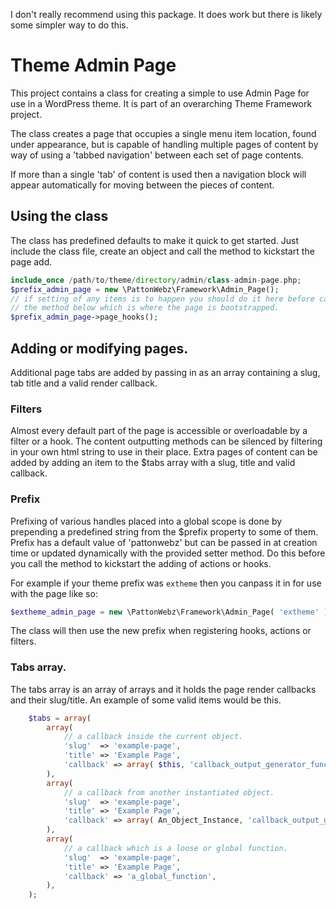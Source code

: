 I don't really recommend using this package. It does work but there is likely some simpler way to do this.

# Theme Admin Page

This project contains a class for creating a simple to use Admin Page for use in a WordPress theme. It is part of an overarching Theme Framework project.

The class creates a page that occupies a single menu item location, found under appearance, but is capable of handling multiple pages of content by way of using a 'tabbed navigation' between each set of page contents.

If more than a single 'tab' of content is used then a navigation block will appear automatically for moving between the pieces of content.

## Using the class

The class has predefined defaults to make it quick to get started. Just include the class file, create an object and call the method to kickstart the page add.

```php
include_once /path/to/theme/directory/admin/class-admin-page.php;
$prefix_admin_page = new \PattonWebz\Framework\Admin_Page();
// if setting of any items is to happen you should do it here before calling
// the method below which is where the page is bootstrapped.
$prefix_admin_page->page_hooks();
```

## Adding or modifying pages.

Additional page tabs are added by passing in as an array containing a slug, tab title and a valid render callback.

### Filters

Almost every default part of the page is accessible or overloadable by a filter or a hook. The content outputting methods can be silenced by filtering in your own html string to use in their place. Extra pages of content can be added by adding an item to the $tabs array with a slug, title and valid callback.

### Prefix
Prefixing of various handles placed into a global scope is done by prepending a predefined string from the $prefix property to some of them. Prefix has a default value of 'pattonwebz' but can be passed in at creation time or updated dynamically with the provided setter method. Do this before you call the method to kickstart the adding of actions or hooks.

For example if your theme prefix was `extheme` then you canpass it in for use with the page like so:

```php
$extheme_admin_page = new \PattonWebz\Framework\Admin_Page( 'extheme' );
```
The class will then use the new prefix when registering hooks, actions or filters.

### Tabs array.

The tabs array is an array of arrays and it holds the page render callbacks and their slug/title. An example of some valid items would be this.
```php
	$tabs = array(
		array(
			// a callback inside the current object.
			'slug'  => 'example-page',
			'title' => 'Example Page',
			'callback' => array( $this, 'callback_output_generator_function' ),
		),
		array(
			// a callback from another instantiated object.
			'slug'  => 'example-page',
			'title' => 'Example Page',
			'callback' => array( An_Object_Instance, 'callback_output_generator_function' ),
		),
		array(
			// a callback which is a loose or global function.
			'slug'  => 'example-page',
			'title' => 'Example Page',
			'callback' => 'a_global_function',
		),
	);
```
